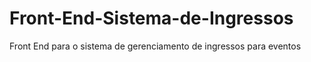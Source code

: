 # Front-End-Sistema-de-Ingressos
Front End para o sistema de gerenciamento de ingressos para eventos
